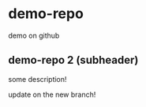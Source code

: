 # demo-repo

demo on github

## demo-repo 2 (subheader)

some description!

update on the new branch!
